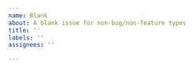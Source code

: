 ```yaml
---
name: Blank
about: A blank issue for non-bug/non-feature types
title: ''
labels: ''
assignees: ''

---
```

